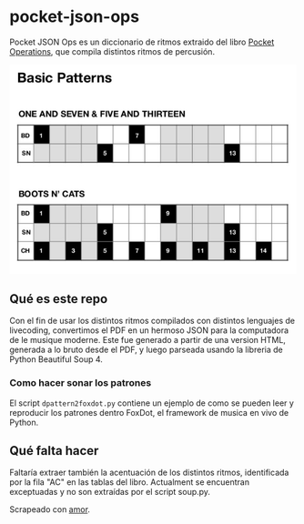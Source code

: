 # pocket-json-ops

Pocket JSON Ops es un diccionario de ritmos extraido del libro [Pocket Operations](https://b.shittyrecording.studio/file/shittyrec/print/Pocket+Operations+(2019-07-01).pdf), que compila distintos ritmos de percusión.

![alt text](pattern_example.jpg "Ejemplo de una pagina del libro")


## Qué es este repo

Con el fin de usar los distintos ritmos compilados con distintos lenguajes de livecoding, convertimos el PDF en un hermoso JSON para la computadora de le musique moderne. Este fue generado a partir de una version HTML, generada a lo bruto desde el PDF, y luego parseada usando la libreria de Python Beautiful Soup 4.

### Como hacer sonar los patrones

El script `dpattern2foxdot.py` contiene un ejemplo de como se pueden leer y reproducir los patrones dentro FoxDot, el framework de musica en vivo de Python.

## Qué falta hacer

Faltaría extraer también la acentuación de los distintos ritmos, identificada por la fila "AC" en las tablas del libro. Actualment se encuentran exceptuadas y no son extraídas por el script soup.py.

Scrapeado con [amor](https://colectivo-de-livecoders.gitlab.io/).


